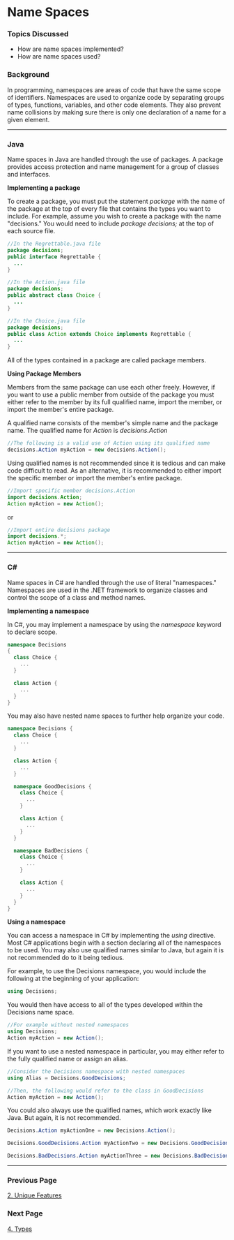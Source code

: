 # Name Spaces
### Topics Discussed
* How are name spaces implemented?
* How are name spaces used?
### Background
In programming, namespaces are areas of code that have the same scope of identifiers. Namespaces are used to organize code by separating groups of types, functions, variables, and other code elements. They also prevent name collisions by making sure there is only one declaration of a name for a given element.

------
### Java
Name spaces in Java are handled through the use of packages. A package provides access protection and name management for a group of classes and interfaces.

**Implementing a package**

To create a package, you must put the statement *package* with the name of the package at the top of every file that contains the types you want to include. For example, assume you wish to create a package with the name "decisions." You would need to include *package decisions;* at the top of each source file.

```java
//In the Regrettable.java file
package decisions;
public interface Regrettable {
  ...
}

//In the Action.java file
package decisions;
public abstract class Choice {
  ...
}

//In the Choice.java file
package decisions;
public class Action extends Choice implements Regrettable {
  ...
}
```

All of the types contained in a package are called package members.

**Using Package Members**

Members from the same package can use each other freely. However, if you want to use a  public member from outside of the package you must either refer to the member by its full qualified name, import the member, or import the member's entire package.

A qualified name consists of the member's simple name and the package name. The qualified name for *Action* is *decisions.Action*
```java
//The following is a valid use of Action using its qualified name
decisions.Action myAction = new decisions.Action();
```

Using qualified names is not recommended since it is tedious and can make code difficult to read. As an alternative, it is recommended to either import the specific member or import the member's entire package.

```java
//Import specific member decisions.Action
import decisions.Action;
Action myAction = new Action();
```
or
```java
//Import entire decisions package
import decisions.*;
Action myAction = new Action();
```
------
### C#
Name spaces in C# are handled through the use of literal "namespaces." Namespaces are used in the .NET framework to organize classes and control the scope of a class and method names.

**Implementing a namespace**

In C#, you may implement a namespace by using the *namespace* keyword to declare scope.

```csharp
namespace Decisions
{
  class Choice {
    ...
  }

  class Action {
    ...
  }
}
```

You may also have nested name spaces to further help organize your code.

```csharp
namespace Decisions {
  class Choice {
    ...
  }

  class Action {
    ...
  }

  namespace GoodDecisions {
    class Choice {
      ...
    }

    class Action {
      ...
    }
  }

  namespace BadDecisions {
    class Choice {
      ...
    }

    class Action {
      ...
    }
  }
}
```

**Using a namespace**

You can access a namespace in C# by implementing the *using* directive. Most C# applications begin with a section declaring all of the namespaces to be used. You may  also use qualified names similar to Java, but again it is not recommended do to it being tedious.

For example, to use the Decisions namespace, you would include the following at the beginning of your application:

```csharp
using Decisions;
```

You would then have access to all of the types developed within the Decisions name space.

```csharp
//For example without nested namespaces
using Decisions;
Action myAction = new Action();
```

If you want to use a nested namespace in particular, you may either refer to the fully qualified name or assign an alias.

```csharp
//Consider the Decisions namespace with nested namespaces
using Alias = Decisions.GoodDecisions;

//Then, the following would refer to the class in GoodDecisions
Action myAction = new Action();
```

You could also always use the qualified names, which work exactly like Java. But again, it is not recommended.

```csharp
Decisions.Action myActionOne = new Decisions.Action();

Decisions.GoodDecisions.Action myActionTwo = new Decisions.GoodDecisions.Action();

Decisions.BadDecisions.Action myActionThree = new Decisions.BadDecisions.Action();
```

------

### Previous Page 

[2. Unique Features](2UniqueFeatures.md)

### Next Page

[4. Types](4Types.md)
